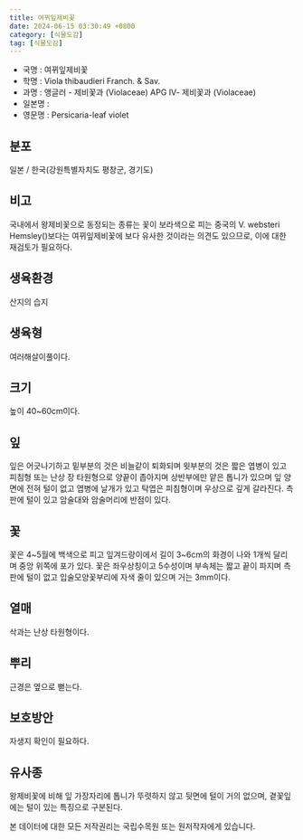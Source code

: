 ```yaml
---
title: 여뀌잎제비꽃
date: 2024-06-15 03:30:49 +0800
category: [식물도감]
tag: [식물도감]
---
```




- 국명 : 여뀌잎제비꽃
- 학명 : Viola thibaudieri Franch. & Sav.
- 과명 : 앵글러 - 제비꽃과 (Violaceae) APG Ⅳ- 제비꽃과 (Violaceae)
- 일본명 : 
- 영문명 : Persicaria-leaf violet


## 분포
일본 / 한국(강원특별자치도 평창군, 경기도) 
## 비고
국내에서 왕제비꽃으로 동정되는 종류는 꽃이 보라색으로 피는 중국의 V. websteri Hemsley()보다는 여뀌잎제비꽃에 보다 유사한 것이라는 의견도 있으므로, 이에 대한 재검토가 필요하다. 
## 생육환경
산지의 습지
## 생육형
여러해살이풀이다.
## 크기
높이 40~60cm이다.
## 잎
잎은 어긋나기하고 밑부분의 것은 비늘같이 퇴화되며 윗부분의 것은 짧은 엽병이 있고 피침형 또는 난상 장 타원형으로 양끝이 좁아지며 상반부에만 얕은 톱니가 있으며 잎 양면에 전혀 털이 없고 엽병에 날개가 있고 탁엽은 피침형이며 우상으로 깊게 갈라진다. 측판에 털이 있고 암술대와 암술머리에 반점이 있다.
## 꽃
꽃은 4~5월에 백색으로 피고 잎겨드랑이에서 길이 3~6cm의 화경이 나와 1개씩 달리며 중앙 위쪽에 포가 있다. 꽃은 좌우상칭이고 5수성이며 부속체는 짧고 끝이 파지며 측판에 털이 없고 입술모양꽃부리에 자색 줄이 있으며 거는 3mm이다.
## 열매
삭과는 난상 타원형이다.
## 뿌리
근경은 옆으로 뻗는다.
## 보호방안
자생지 확인이 필요하다.
## 유사종
왕제비꽃에 비해 잎 가장자리에 톱니가 뚜렷하지 않고 뒷면에 털이 거의 없으며, 곁꽃잎에는 털이 있는 특징으로 구분된다. 






본 데이터에 대한 모든 저작권리는 국립수목원 또는 원저작자에게 있습니다.
